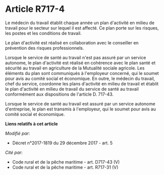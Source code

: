 # Article R717-4

Le médecin du travail établit chaque année un plan d'activité en milieu de travail pour le secteur sur lequel il est affecté.
Ce plan porte sur les risques, les postes et les conditions de travail.

Le plan d'activité est réalisé en collaboration avec le conseiller en prévention des risques professionnels.

Lorsque le service de santé au travail n'est pas assuré par un service autonome, le plan d'activité est réalisé en cohérence
avec le plan santé et sécurité au travail en agriculture de la Mutualité sociale agricole. Les éléments du plan sont
communiqués à l'employeur concerné, qui le soumet pour avis au comité social et économique. En outre, le médecin du travail,
chef du service, coordonne les plans d'activité en milieu de travail et établit le plan d'activité en milieu de travail du
service de santé au travail conformément aux dispositions de l'article D. 717-43.

Lorsque le service de santé au travail est assuré par un service autonome d'entreprise, le plan est transmis à l'employeur,
qui le soumet pour avis au comité social et économique.

**Liens relatifs à cet article**

_Modifié par_:

  - Décret n°2017-1819 du 29 décembre 2017 - art. 5

_Cité par_:

  - Code rural et de la pêche maritime - art. D717-43 (V)
  - Code rural et de la pêche maritime - art. R717-31 (V)
